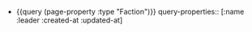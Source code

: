 - {{query (page-property :type "Faction")}}
  query-properties:: [:name :leader :created-at :updated-at]